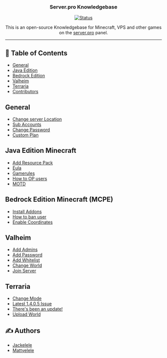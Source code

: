 <h3 align="center">Server.pro Knowledgebase</h3>
<div align="center">
  
[![Status](https://img.shields.io/badge/status-active-success.svg)]()
  
This is an open-source Knowledgebase for Minecraft, VPS and other games on the [server.pro](https://server.pro) panel.
</div>
  
--- 

## 📝 Table of Contents

- [General](#general)
- [Java Edition](#java)
- [Bedrock Edition](#mcpe)
- [Valheim](#valheim)
- [Terraria](#terraria)
- [Contributors](#authors)

## General <a name="general"></a>
* [Change server Location](./General/locations.md)
* [Sub Accounts](./General/subaccounts.md)
* [Change Password](./General/changepass.md)
* [Custom Plan](./General/customplan.md)

## Java Edition Minecraft <a name="java"></a>
* [Add Resource Pack](./Java/add-resource-pack.md)
* [Eula](./Java/eula.md)
* [Gamerules](./Java/gamerules.md)
* [How to OP users](./Java/how-to-op-user.md)
* [MOTD](./Java/motd.md)

## Bedrock Edition Minecraft (MCPE) <a name="mcpe"></a>
* [Install Addons](./Bedrock/addons.md)
* [How to ban user](./Bedrock/howtoban.md)
* [Enable Coordinates](./Bedrock/coordinates.md)

## Valheim <a name="valheim"></a>
* [Add Admins](./Valheim/addadmin.md)
* [Add Password](./Valheim/addpassword.md)
* [Add Whitelist](./Valheim/addwhitelist.md)
* [Change World](./Valheim/changeworld.md)
* [Join Server](./Valheim/joinserver.md)

## Terraria <a name="terraria"/>
* [Change Mode](./Terraria/changemode.md)
* [Latest 1.4.0.5 Issue](./Terraria/latestissue.md)
* [There's been an update!](./Terraria/update.md)
* [Upload World](./Terraria/uploadworld.md)

## ✍️ Authors <a name = "authors"></a>
* [Jackelele](https://github.com/Jackelele)
* [Mattyelele](https://github.com/Mattyelele)
